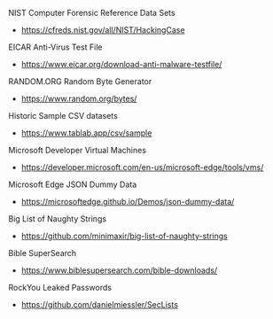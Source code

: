 NIST Computer Forensic Reference Data Sets
- https://cfreds.nist.gov/all/NIST/HackingCase

EICAR Anti-Virus Test File
- https://www.eicar.org/download-anti-malware-testfile/

RANDOM.ORG Random Byte Generator
- https://www.random.org/bytes/

Historic Sample CSV datasets
- https://www.tablab.app/csv/sample

Microsoft Developer Virtual Machines
- https://developer.microsoft.com/en-us/microsoft-edge/tools/vms/

Microsoft Edge JSON Dummy Data
- https://microsoftedge.github.io/Demos/json-dummy-data/

Big List of Naughty Strings
- https://github.com/minimaxir/big-list-of-naughty-strings

Bible SuperSearch
- https://www.biblesupersearch.com/bible-downloads/

RockYou Leaked Passwords
- https://github.com/danielmiessler/SecLists
